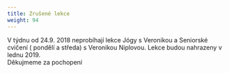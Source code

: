 ```yaml
---
title: Zrušené lekce
weight: 94
---
```

V týdnu od 24.9. 2018 neprobíhají lekce Jógy s Veronikou a Seniorské cvičení  ( pondělí a středa) s Veronikou Niplovou. Lekce budou nahrazeny v lednu 2019.\
Děkujmeme za pochopení
